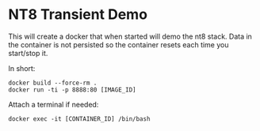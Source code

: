 # NT8 Transient Demo

This will create a docker that when started will demo the nt8 stack. Data in the container is not persisted so the container resets each time you start/stop it.

In short:

    docker build --force-rm .
    docker run -ti -p 8888:80 [IMAGE_ID]

Attach a terminal if needed:

    docker exec -it [CONTAINER_ID] /bin/bash
